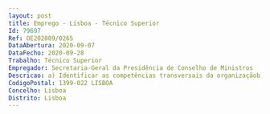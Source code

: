 ```yaml
--- 
layout: post
title: Emprego - Lisboa - Técnico Superior
Id: 79697
Ref: OE202009/0265
DataAbertura: 2020-09-07
DataFecho: 2020-09-28
Trabalho: Técnico Superior
Empregador: Secretaria-Geral da Presidência de Conselho de Ministros
Descricao: a) Identificar as competências transversais da organizaçãob) Construção de Diretório de Competências por Unidade Orgânicac) Identificar e definir o perfil de competências dos postos de trabalho de cada unidade orgânicad) Identificar os eventuais mecanismos internos de ajustamento dos perfis existentes às necessidades e) Construção de planos de desenvolvimento (formação) para os trabalhadores da SGPCM
CodigoPostal: 1399-022 LISBOA
Concelho: Lisboa
Distrito: Lisboa
--- 
```

